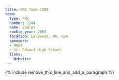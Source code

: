 ```yaml
---
title: FRC Team 1204
team:
  type: FRC
  number: 1204
  name: Eagles
  rookie_year: 2003
  location: Lakewood, OH, USA
  sponsors:
  - NASA
  - St. Edward High School
  links:
    Website:
---
```


{% include remove_this_line_and_add_a_paragraph %}